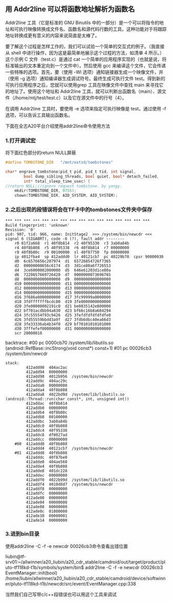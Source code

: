 ## 用 Addr2line 可以将函数地址解析为函数名

Addr2line 工具（它是标准的 GNU Binutils 中的一部分）是一个可以将指令的地址和可执行映像转换成文件名、函数名和源代码行数的工具。这种功能对于将跟踪地址转换成更有意义的内容来说简直是太棒了。

要了解这个过程是怎样工作的，我们可以试验一个简单的交互式的例子。（我直接从 shell 中进行操作，因为这是最简单地展示这个过程的方法，如清单 4 所示。）这个示例 C 文件（test.c）是通过 cat 一个简单的应用程序实现的（也就是说，将标准输出的文本重定向到一个文件中）。然后使用 gcc 来编译这个文件，它会传递一些特殊的选项。首先，要（使用 -Wl 选项）通知链接器生成一个映像文件，并（使用 -g 选项）通知编译器生成调试符号。最终生成可执行文件 test。得到新的可执行应用程序之后，您就可以使用grep 工具在映像文件中查找 main 来寻找它的地址了。使用这个地址和 Addr2line 工具，就可以判断出函数名（main）、源文件（/home/mtj/test/test.c）以及它在源文件中的行号（4）。

在调用 Addr2line 工具时，要使用 -e 选项来指定可执行映像是 test。通过使用 -f 选项，可以告诉工具输出函数名。

下面在全志A20平台介绍使用addr2line命令使用方法

### 1.打开调试宏

将下面红色部分的return NULL屏蔽
```c
#define TOMBSTONE_DIR   "/mnt/extsd/tombstones"

char* engrave_tombstone(pid_t pid, pid_t tid, int signal,
        bool dump_sibling_threads, bool quiet, bool* detach_failed,
        int* total_sleep_time_usec) {
//return NULL;//ignore request tombstone. by yangy.
    mkdir(TOMBSTONE_DIR, 0755);
    chown(TOMBSTONE_DIR, AID_SYSTEM, AID_SYSTEM);
```
### 2.之后出现的段错误将会在TF卡中的tombstones文件夹中保存

```
*** *** *** *** *** *** *** *** *** *** *** *** *** *** *** ***
Build fingerprint: 'unknown'
Revision: '0'
pid: 907, tid: 966, name: InitStage2  >>> /system/bin/newcdr <<<
signal 6 (SIGABRT), code -6 (?), fault addr --------
    r0 81f2a668  r1 40f8b814  r2 40f95330  r3 3ab0a84b
    r4 40f8b808  r5 40f95338  r6 40f8b814  r7 00000000
    r8 40f8b80c  r9 00100000  sl 40f87750  fp 00000000
    ip 4012fba4  sp 412addd0  lr 40121cb7  pc 40229b70  cpsr 90000030
    d0  6c6576656c207974  d1  65726854726f7365
    d2  00000000656c6174  d3  3d1ce80a6f726553
    d4  3ce6000002000000  d5  646e61203d1ce80a
    d6  7220657669726420  d7  0000000073696765
    d8  0000000000000000  d9  0000000000000000
    d10 0000000000000000  d11 0000000000000000
    d12 0000000000000000  d13 0000000000000000
    d14 0000000000000000  d15 0000000000000000
    d16 3f686a0000000000  d17 3fc99999a0000000
    d18 3fdfffffffbcdc80  d19 3fe0000000000000
    d20 3fe00000002191c0  d21 be0835142e800000
    d22 bf701acdbb94a830  d23 bf66c16b8a684294
    d24 3fc55554f93c9426  d25 3fefdfdfdfdfdfe0
    d26 3fd55559bbdd3a9f  d27 3fdb6dbc40ea66d3
    d28 3fe33336ab4b34f0  d29 bf70101010101000
    d30 3fffefef00000000  d31 0000000000000000
    scr 20000010
```

backtrace:
    #00  pc 0000cb70  /system/lib/libutils.so (android::RefBase::incStrong(void const*) const+1)
    #01  pc 00026cb3  /system/bin/newcdr

```
stack:
         412add90  404ac2ac  
         412add94  00000000  
         412add98  4012b956  /system/bin/newcdr
         412add9c  404ac29c  
         412adda0  00000000  
         412adda4  40f8b808  
         412adda8  4022bd9d  /system/lib/libutils.so (android::Thread::run(char const*, int, unsigned int))
         412addac  40f8b814  
         412addb0  00000000  
         412addb4  40f8b80c  
         412addb8  00100000  
         412addbc  3ab0a84b  
         412addc0  40f8b808  
         412addc4  40f95338  
         412addc8  df0027ad  
         412addcc  00000000  
    #00  412addd0  40f8b808  
         412addd4  40121cb7  /system/bin/newcdr
    #01  412addd8  40f8b808  
         412adddc  40f87be0  
         412adde0  404ae560  
         412adde4  40f8b808  
         412adde8  401dc228  
         412addec  00000000  
         412addf0  4022b99d  /system/lib/libutils.so
         412addf4  4010d8d7  /system/bin/newcdr
         412addf8  00000000  
         412addfc  00000000  
         412ade00  00000000  
         412ade04  00000000  
         412ade08  00000000  
         412ade0c  01000000  
         412ade10  00000001  
         412ade14  00000000  
```
### 3.进到bin目录

使用addr2line -C -f -e  newcdr 00026cb3命令查看出错位置

liubin@tf-srv01:~/allwinner/a20_liubin/a20_cdr_stable/camdroid/out/target/product/pluto-tf118kd-t1b/symbols/system/bin$ addr2line -C -f -e  newcdr 00026cb3
EventManager::init(bool)
/home/liubin/allwinner/a20_liubin/a20_cdr_stable/camdroid/device/softwinner/pluto-tf118kd-t1b/newcdr/src/event/EventManager.cpp:338

当然我们自己写带c/c++段错误也可以用这个工具来调试
